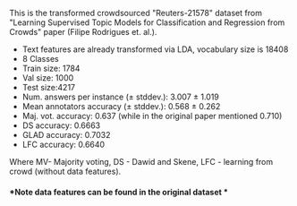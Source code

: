 This is the transformed crowdsourced "Reuters-21578" dataset from "Learning Supervised Topic Models for Classification and Regression from Crowds" paper (Filipe Rodrigues et. al.).

- Text features are already transformed via LDA, vocabulary size is 18408
- 8 Classes
- Train size: 1784
- Val size: 1000
- Test size:4217
- Num. answers per instance (± stddev.): 3.007 ± 1.019
- Mean annotators accuracy (± stddev.): 0.568 ± 0.262
- Maj. vot. accuracy: 0.637 (while in the original paper mentioned 0.710)
- DS accuracy: 0.6663
- GLAD accuracy: 0.7032
- LFC accuracy: 0.6640

Where MV- Majority voting, DS - Dawid and Skene, LFC - learning from crowd (without data features).

#### *Note data features can be found in the original dataset *
